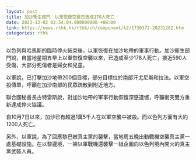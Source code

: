 ```yaml
---
layout: post
title: 加沙衛生部門：以軍恢復空襲已造成178人死亡
date: 2023-12-02 02:54:04.000000000 +08:00
link: https://news.rthk.hk/rthk/ch/component/k2/1730372-20231202.htm
categories: rthk
---
```


以色列與哈馬斯的臨時停火結束後，以軍恢復在加沙地帶的軍事行動。加沙衛生部門說，自當地星期五早上以軍恢復空襲以來，已造成至少178人死亡，接近590人受傷，大部分死傷者是婦女和兒童。

以軍說，已打擊加沙地帶200個目標，部分目標位於南部汗尤尼斯和拉法。以軍空投傳單，呼籲在加沙南部的民眾疏散到附近地方。

聯合國秘書長古特雷斯說，對加沙地帶的軍事行動恢復深感遺憾，呼籲衝突雙方重新達成停火協議。

自10月7日以來，加沙已有超過1萬5千人在以軍空襲中被殺。而以色列方面有大約1200人死亡。

另外，以軍說，為了回應黎巴嫩真主黨的襲擊，當地周五晚出動戰機空襲真主黨一處基礎設施。在以黎邊境，一架以軍戰機還襲擊一組企圖向以色列境內開火的真主黨武裝人員。
